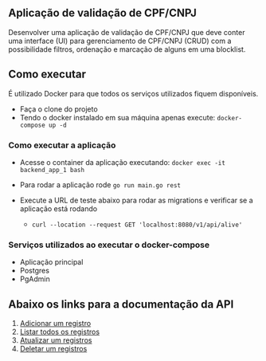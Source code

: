 ## Aplicação de validação de CPF/CNPJ

Desenvolver uma aplicação de validação de CPF/CNPJ que deve conter uma interface (UI) para gerenciamento de CPF/CNPJ (CRUD) com a possibilidade filtros, ordenação e marcação de alguns em uma blocklist.


## Como executar
É utilizado Docker para que todos os serviços utilizados fiquem disponíveis.

- Faça o clone do projeto
- Tendo o docker instalado em sua máquina apenas execute:
`docker-compose up -d`


### Como executar a aplicação
- Acesse o container da aplicação executando: `docker exec -it backend_app_1 bash`
- Para rodar a aplicação rode `go run main.go rest`
- Execute a URL de teste abaixo para rodar as migrations e verificar se a aplicação está rodando
    
    - `curl --location --request GET 'localhost:8080/v1/api/alive'`
  
### Serviços utilizados ao executar o docker-compose

- Aplicação principal
- Postgres
- PgAdmin


## **Abaixo os links para a documentação da API**

1. [Adicionar um registro](./requirements/document.md)
2. [Listar todos os registros](./requirements/load-document.md)
2. [Atualizar um registros](./requirements/update-document.md)
2. [Deletar um registros](./requirements/delete-document.md)